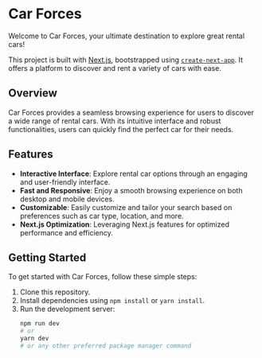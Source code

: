 # Car Forces

Welcome to Car Forces, your ultimate destination to explore great rental cars!

This project is built with [Next.js](https://nextjs.org/), bootstrapped using [`create-next-app`](https://github.com/vercel/next.js/tree/canary/packages/create-next-app). It offers a platform to discover and rent a variety of cars with ease.

## Overview

Car Forces provides a seamless browsing experience for users to discover a wide range of rental cars. With its intuitive interface and robust functionalities, users can quickly find the perfect car for their needs.

## Features

- **Interactive Interface**: Explore rental car options through an engaging and user-friendly interface.
- **Fast and Responsive**: Enjoy a smooth browsing experience on both desktop and mobile devices.
- **Customizable**: Easily customize and tailor your search based on preferences such as car type, location, and more.
- **Next.js Optimization**: Leveraging Next.js features for optimized performance and efficiency.

## Getting Started

To get started with Car Forces, follow these simple steps:

1. Clone this repository.
2. Install dependencies using `npm install` or `yarn install`.
3. Run the development server:
   ```bash
   npm run dev
   # or
   yarn dev
   # or any other preferred package manager command
